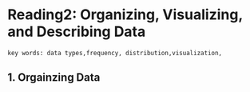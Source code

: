 # Reading2: Organizing, Visualizing, and Describing Data

```
key words: data types,frequency, distribution,visualization, 
```



## 1. Orgainzing Data


